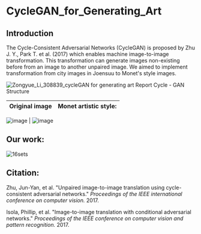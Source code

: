 # CycleGAN_for_Generating_Art
## Introduction
The Cycle-Consistent Adversarial Networks (CycleGAN) is proposed by Zhu J. Y., Park T. et al. (2017) which enables machine image-to-image
transformation. This transformation can generate images non-existing before from an image to another unpaired image. We aimed to implement transformation from city images in Joensuu to Monet's style images.


![Zongyue_Li_308839_cycleGAN for generating art Report](https://user-images.githubusercontent.com/34623632/151659015-9068ac6f-fbb1-4036-9579-cf037d509133.jpg)
Cycle - GAN Structure



Original      image        |  Monet artistic style:
:-------------------------:|:-------------------------:

![image](https://user-images.githubusercontent.com/34623632/145953916-6dd9976d-c551-4794-983d-18ba7175c181.png)  |  ![image](https://user-images.githubusercontent.com/34623632/145953937-5ff831d4-bf16-4837-9c11-62854fd981f0.png)


## Our work:
![16sets](https://user-images.githubusercontent.com/34623632/151654741-7d14840a-385b-4ee5-8ff3-a5fa618e4233.png)


## Citation:
Zhu, Jun-Yan, et al. "Unpaired image-to-image translation using cycle-consistent adversarial networks." *Proceedings of the IEEE international conference on computer vision.* 2017.


Isola, Phillip, et al. "Image-to-image translation with conditional adversarial networks." *Proceedings of the IEEE conference on computer vision and pattern recognition.* 2017.
